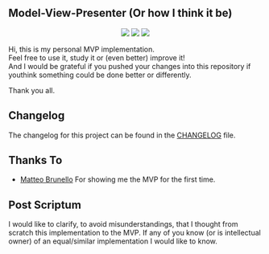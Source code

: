 ## Model-View-Presenter (Or how I think it be)
<p align="center">
  <img src="https://img.shields.io/github/license/peppe998e/ModelViewPresenter"/>
  <img src="https://img.shields.io/github/issues/peppe998e/ModelViewPresenter"/>
  <img src="https://img.shields.io/github/forks/peppe998e/ModelViewPresenter"/>
</p>

Hi, this is my personal MVP implementation.<br>
Feel free to use it, study it or (even better) improve it!<br>
And I would be grateful if you pushed your changes into this repository
if youthink something could be done better or differently.

Thank you all.


## Changelog
The changelog for this project can be found in the [CHANGELOG](CHANGELOG.md) file.

## Thanks To
- [Matteo Brunello](https://github.com/BrunelloM) For showing me the MVP for the first time.

## Post Scriptum
I would like to clarify, to avoid misunderstandings, that I thought from scratch this implementation to the MVP.
If any of you know (or is intellectual owner) of an equal/similar implementation I would like to know.
